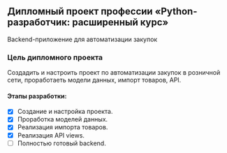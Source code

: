 ## Дипломный проект профессии «Python-разработчик: расширенный курс»

Backend-приложение для автоматизации закупок

### Цель дипломного проекта

Создадить и настроить проект по автоматизации закупок в розничной сети, проработаеть модели данных, импорт товаров, API.

#### Этапы разработки:

- [X] Создание и настройка проекта.
- [X] Проработка моделей данных.
- [X] Реализация импорта товаров.
- [X] Реализация API views.
- [ ] Полностью готовый backend.
